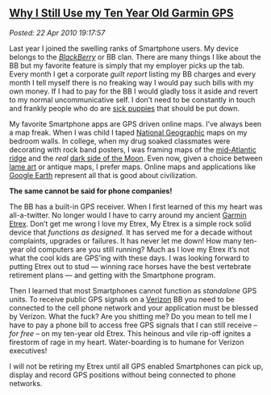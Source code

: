  
[Why I Still Use my Ten Year Old Garmin GPS](http://bakerjd99.wordpress.com/2010/04/22/why-i-still-use-my-ten-year-old-garmin-gps/)
-----------------------------------------------------------------------------------------------------------------------------------

*Posted: 22 Apr 2010 19:17:57*

Last year I joined the swelling ranks of Smartphone users. My device
belongs to the *[BlackBerry](http://www.blackberry.com/)* or BB clan.
There are many things I like about the BB but my favorite feature is
simply that my employer picks up the tab. Every month I get a corporate
*guilt report* listing my BB charges and every month I tell myself there
is no freaking way I would pay such bills with my own money. If I had to
pay for the BB I would gladly toss it aside and revert to my normal
uncommunicative self. I don’t need to be constantly in touch and frankly
people who do are [sick puppies](http://www.sickpuppies.net/) that
should be put down.

My favorite Smartphone apps are GPS driven online maps. I’ve always been
a map freak. When I was child I taped [National
Geographic](http://www.nationalgeographic.com/) maps on my bedroom
walls. In college, when my drug soaked classmates were decorating with
rock band posters, I was framing maps of the [mid-Atlantic
ridge](http://en.wikipedia.org/wiki/Mid-Atlantic\_Ridge) and the *real*
[dark side of the
Moon](http://www.wired.com/wiredscience/2007/11/the-most-beauti/). Even
now, given a choice between [lame
art](http://brlogsbane.wordpress.com/2008/04/29/why-all-the-lame-art/)
or antique maps, I prefer maps. Online maps and applications like
[Google Earth](http://earth.google.com/index.html) represent all that is
good about civilization.

**The same cannot be said for phone companies!**

The BB has a built-in GPS receiver. When I first learned of this my
heart was all-a-twitter. No longer would I have to carry around my
ancient [Garmin
Etrex](http://www.amazon.com/dp/B00003WGP5?tag=helubuy-20). Don’t get me
wrong I love my Etrex, My Etrex is a simple rock solid device that
*functions as designed.* It has served me for a decade without
complaints, upgrades or failures. It has never let me down! How many
ten-year old computers are you still running? Much as I love my Etrex
it’s not what the cool kids are GPS’ing with these days. I was looking
forward to putting Etrex out to stud — winning race horses have the best
vertebrate retirement plans — and getting with the Smartphone program.

Then I learned that most Smartphones cannot function as *standalone* GPS
units. To receive public GPS signals on a
[Verizon](http://www.verizonwireless.com/b2c/index.html) BB you need to
be connected to the cell phone network and your application must be
blessed by Verizon. What the fuck? Are you shitting me? Do you mean to
tell me I have to pay a phone bill to access free GPS signals that I can
still receive *– for free –* on my ten-year old Etrex. This heinous and
vile rip-off ignites a firestorm of rage in my heart. Water-boarding is
to humane for Verizon executives!

I will not be retiring my Etrex until all GPS enabled Smartphones can
pick up, display and record GPS positions without being connected to
phone networks.
